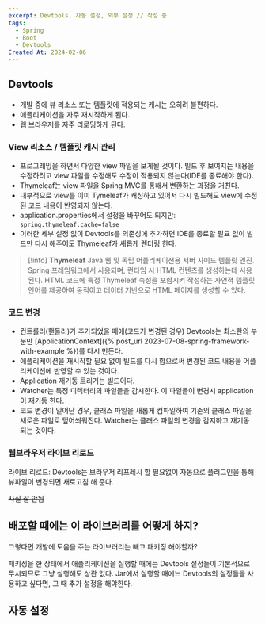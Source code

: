 ```yaml
---
excerpt: Devtools, 자동 설정, 외부 설정 // 작성 중
tags:
  - Spring
  - Boot
  - Devtools
Created At: 2024-02-06
---
```

## Devtools
- 개발 중에 뷰 리소스 또는 템플릿에 적용되는 캐시는 오히려 불편하다.
- 애플리케이션을 자주 재시작하게 된다.
- 웹 브라우저를 자주 리로딩하게 된다.

### View 리소스 / 템플릿 캐시 관리
- 프로그래밍을 하면서 다양한 view 파일을 보게될 것이다. 빌드 후 보여지는 내용을 수정하려고 view 파일을 수정해도 수정이 적용되지 않는다(IDE를 종료해야 한다).
- Thymeleaf는 view 파일을 Spring MVC를 통해서 변환하는 과정을 거친다.
- 내부적으로 view를 이미 Tymeleaf가 캐싱하고 있어서 다시 빌드해도 view에 수정된 코드 내용이 반영되지 않는다.
- application.properties에서 설정을 바꾸어도 되지만: `spring.thymeleaf.cache=false`
- 이러한 세부 설정 없이 Devtools를 의존성에 추가하면 IDE를 종료할 필요 없이 빌드만 다시 해주어도 Thymeleaf가 새롭게 렌더링 한다.

> [!info] **Thymeleaf**
>Java 웹 및 독립 어플리케이션용 서버 사이드 템플릿 엔진. Spring 프레임워크에서 사용되며, 런타임 시 HTML 컨텐츠를 생성하는데 사용된다. HTML 코드에 특정 Thymeleaf 속성을 포함시켜 작성하는 자연젹 템플릿 언어를 제공하여 동적이고 데이터 기반으로 HTML 페이지를 생성할 수 있다.

### 코드 변경
- 컨트롤러(핸들러)가 추가되었을 때에(코드가 변경된 경우) Devtools는 최소한의 부분만 [ApplicationContext]({% post_url 2023-07-08-spring-framework-with-example %})를 다시 만든다.
- 애플리케이션을 재시작할 필요 없이 빌드를 다시 함으로써 변경된 코드 내용을 어플리케이션에 반영할 수 있는 것이다.
- Application 재기동 트리거는 빌드이다.
- Watcher는 특정 디렉터리의 파일들을 감시한다. 이 파일들이 변경시 application이 재기동 한다.
- 코드 변경이 일어난 경우, 클래스 파일을 새롭게 컴파일하여 기존의 클래스 파일을 새로운 파일로 덮어씌워진다. Watcher는 클래스 파일의 변경을 감지하고 재기동 되는 것이다.

### 웹브라우저 라이브 리로드

라이브 리로드: Devtools는 브라우저 리프레시 할 필요없이 자동으로 플러그인을 통해 뷰파일이 변경되면 새로고침 해 준다.

~~사실 잘 안됨~~

## 배포할 때에는 이 라이브러리를 어떻게 하지?
그렇다면 개발에 도움을 주는 라이브러리는 빼고 패키징 해야할까?

패키징을 한 상태에서 애플리케이션을 실행할 때에는 Devtools 설정들이 기본적으로 무시되므로 그냥 실행해도 상관 없다. Jar에서 실행할 때에느 Devtools의 설정들을 사용하고 싶다면, 그 때 추가 설정을 해야한다.

## 자동 설정
